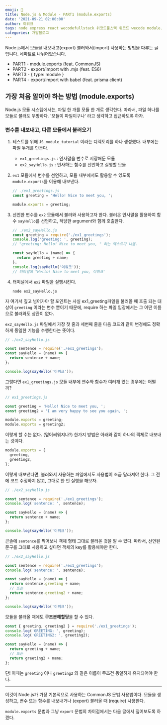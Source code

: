 ```yaml
---
emoji: 👑
title: Node.js & Module - PART1 (module.exports)
date: '2021-09-21 02:00:00'
author: 이워크
tags: node express react wecodefullstack 위코드풀스택 위코드 wecode module.exports export require import
categories: 개발블로그
---
```


Node.js에서 모듈을 내보내고(export) 불러와서(import) 사용하는 방법을 다루는 글입니다. 네파트로 나뉘어있습니다.

- PART1 - module.exports (feat. CommonJS)
- PART2 - export/import with .mjs (feat. ES6)
- PART3 - { type: module }
- PART4 - export/import with babel (feat. prisma client)

## 가장 처음 알아야 하는 방법 (module.exports)

Node.js 모듈 시스템에서는, 파일 한 개를 모듈 한 개로 생각한다. 따라서, 파일 하나를 모듈로 불러도 무방하다. '모듈이 파일이구나' 라고 생각하고 접근하도록 하자.

### 변수를 내보내고, 다른 모듈에서 불러오기

1. 테스트를 위해 `JS_module_tutorial` 이라는 디렉토리를 하나 생성했다. 내부에는 파일 두개를 만든다.

   - `ex1_greetings.js` : 인사말을 변수로 저장해둔 모듈
   - `ex2_sayHello.js` : 인사하는 함수를 선언하고 실행할 모듈

2. `ex1` 모듈에서 변수를 선언하고, 모듈 내부에서도 활용할 수 있도록 `module.exports`를 이용해 내보낸다.

   ```js
   // ./ex1_greetings.js
   const greeting = 'Hello! Nice to meet you, ';

   module.exports = greeting;
   ```

3. 선언한 변수를 `ex2` 모듈에서 불러와 사용하고자 한다. 불러온 인사말을 활용하여 함수 `sayHello`를 선언하고, 적당한 argument와 함께 호출한다.

   ```js
   // ./ex2_sayHello.js
   const greeting = require('./ex1_greetings');
   console.log('greeting: ', greeting);
   // "greeting: Hello! Nice to meet you, " 라는 텍스트가 나옴.

   const sayHello = (name) => {
     return greeting + name;
   };
   console.log(sayHello('이워크'));
   // 터미널에 "Hello! Nice to meet you, 이워크'
   ```

4. 터미널에서 `ex2` 파일을 실행시킨다.
   ```
   node ex2_sayHello.js
   ```

자 여기서 짚고 넘어가야 할 포인트는 사실 ex1_greeting파일을 불러올 때 호출 되는 대상이 `greeting` 이라는 변수 뿐이기 때문에, require 하는 파일 입장에서는 그 어떤 이름으로 불러와도 상관이 없다.

`ex2_sayHello.js` 파일에서 가장 첫 줄과 세번째 줄을 다음 코드와 같이 변경해도 정확하게 동일한 기능을 수행한다는 뜻이다.

```js
// ./ex2_sayHello.js

const sentence = require('./ex1_greetings');
const sayHello = (name) => {
  return sentence + name;
};

console.log(sayHello('이워크'));
```

그렇다면 `ex1_greetings.js` 모듈 내부에 변수와 함수가 여러개 있는 경우에는 어떨까?

```js
// ex1_greetings.js

const greeting = 'Hello! Nice to meet you, ';
const greeting2 = 'I am very happy to see you again, ';

module.exports = greeting;
module.exports = greeting2;
```

이렇게 할 수는 없다. (덮어씌워지나?)
한가지 방법은 아래와 같이 하나의 객체로 내보내는 것이다.

```js
module.exports = {
  greeting,
  greeting2,
};
```

이렇게 내보낸다면, 불러와서 사용하는 파일에서도 사용법이 조금 달라져야 한다. 그 전에 코드 수정하지 않고, 그대로 한 번 실행을 해보자.

```js
// ./ex2_sayHello.js

const sentence = require('./ex1_greetings');
console.log('sentence: ', sentence);

const sayHello = (name) => {
  return sentence + name;
};

console.log(sayHello('이워크'));
```

콘솔에 `sentence`를 찍어보니 객체 형태 그대로 불러온 것을 알 수 있다. 따라서, 선언된 문구를 그대로 사용하고 싶다면 객체의 key를 활용해야만 한다.

```js
// ./ex2_sayHello.js

const sentence = require('./ex1_greetings');
console.log('sentence: ', sentence);

const sayHello = (name) => {
  return sentence.greeting + name;
  // 또는
  return sentence.greeting2 + name;
};

console.log(sayHello('이워크'));
```

모듈을 불러올 때에도 **구조분해할당**을 할 수 있다.

```js
const { greeting, greeting2 } = require('./ex1_greetings');
console.log('GREETING: ', greeting);
console.log('GREETING2: ', greeting2);

const sayHello = (name) => {
  return greeting + name;
  // 또는
  return greeting2 + name;
};
```

단! 이때는 `greeting` 이나 `greeting2` 와 같은 이름이 무조건 동일하게 유지되어야 한다.

---

이것이 Node.js가 가장 기본적으로 사용하는 CommonJS 문법 사용법이다. 모듈을 생성하고, 변수 또는 함수를 내보내거나 (export) 불러올 때 (require) 사용한다.

`module.exports` 문법과 그냥 `export` 문법의 차이점에서는 다음 글에서 짚어보도록 하겠다.

```toc

```
